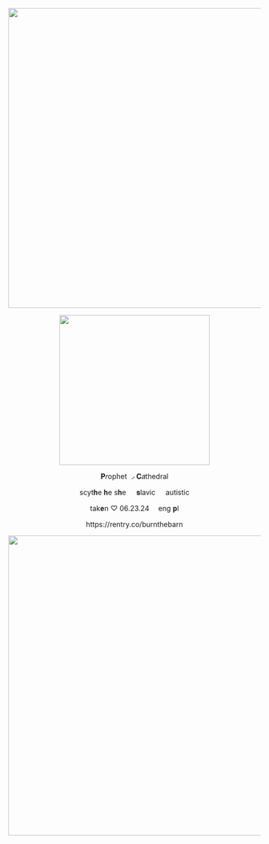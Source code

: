 
<p align="center">
  <img src="https://64.media.tumblr.com/ae6092d65ac6feb54d425333061a4f4b/9b3d23371e389d3a-f4/s2048x3072/ecc4bfcd66458db3a337db58c11e7ee3d249f030.pnj" width="600" title="">
  </p>
  <p align="center">
  <img src="https://64.media.tumblr.com/0d5d97309f411200103910b8d47dea89/620c3dc332ab772c-a5/s75x75_c1/8794a1d96a0a4ff37abf93978af3f60092161618.gifv" width="300" title="">
  </p>
  <p align="center">
  𝐏𝑟ophet ◞ 𝐂𝑎thedral
  </p>
  <p align="center">
scyt𝐡e 𝐡e s𝐡e⠀⠀𝐬lavic⠀⠀autistic
  </p>
  <p align="center">
tak𝐞n ♡ 06.23.24 ⠀ eng 𝐩l
  </p>
<p align="center">
https://rentry.co/burnthebarn
  </p>
  <p align="center">
<img src="https://64.media.tumblr.com/fb2c1a8731189c7374e8e744af86fa60/9b3d23371e389d3a-ec/s2048x3072/3ab5e4c4f8b0a38e9b6a867372fe3468864bdac0.pnj" width="600" title="">
